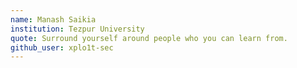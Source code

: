 ```yaml
---
name: Manash Saikia
institution: Tezpur University
quote: Surround yourself around people who you can learn from.
github_user: xplo1t-sec
---
```

